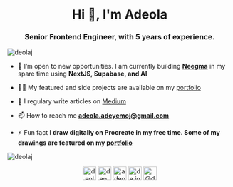 <!--
**DeolaJ/deolaj** is a ✨ _special_ ✨ repository because its `README.md` (this file) appears on your GitHub profile.

Here are some ideas to get you started:

- 🔭 I’m currently working on ...
- 🌱 I’m currently learning ...
- 👯 I’m looking to collaborate on ...
- 🤔 I’m looking for help with ...
- 💬 Ask me about ...
- 📫 How to reach me: ...
- 😄 Pronouns: ...
- ⚡ Fun fact: ...
-->
<h1 align="center">Hi 👋, I'm Adeola</h1>
<h3 align="center">Senior Frontend Engineer, with 5 years of experience.</h3>

<p align="left"> <img src="https://komarev.com/ghpvc/?username=deolaj" alt="deolaj" /> </p>

- 🌱 I’m open to new opportunities. I am currently building [**Neegma**](https://www.tryneegma.com) in my spare time using **NextJS, Supabase, and AI**

- 👨‍💻 My featured and side projects are available on my [portfolio](https://deolaj.com)

- 📝 I regulary write articles on [Medium](https://www.medium.com/@deolaj)

- 📫 How to reach me **adeola.adeyemoj@gmail.com**

- ⚡ Fun fact **I draw digitally on Procreate in my free time. Some of my drawings are featured on my [portfolio](https://deolaj.com/art)**

<img align="center" src="https://github-readme-stats.vercel.app/api?username=deolaj&show_icons=true" alt="deolaj" />

<p align="center">
<a href="https://codepen.io/deolaj" target="blank"><img align="center" src="https://cdn.jsdelivr.net/npm/simple-icons@3.0.1/icons/codepen.svg" alt="deolaj" height="30" width="30" /></a>
<a href="https://twitter.com/deo_joe" target="blank"><img align="center" src="https://cdn.jsdelivr.net/npm/simple-icons@3.0.1/icons/twitter.svg" alt="deo_joe" height="30" width="30" /></a>
<a href="https://linkedin.com/in/adeola-j-adeyemo" target="blank"><img align="center" src="https://cdn.jsdelivr.net/npm/simple-icons@3.0.1/icons/linkedin.svg" alt="adeola-j-adeyemo" height="30" width="30" /></a>
<a href="https://instagram.com/de.joe" target="blank"><img align="center" src="https://cdn.jsdelivr.net/npm/simple-icons@3.0.1/icons/instagram.svg" alt="de.joe" height="30" width="30" /></a>
<a href="https://medium.com/@deolaj" target="blank"><img align="center" src="https://cdn.jsdelivr.net/npm/simple-icons@3.0.1/icons/medium.svg" alt="@deolaj" height="30" width="30" /></a>
</p>
